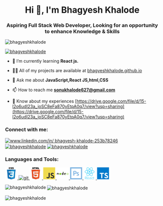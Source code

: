 <h1 align="center">Hi 👋, I'm Bhagyesh Khalode</h1>
<h3 align="center">Aspiring Full Stack Web Developer, Looking for an opportunity to enhance Knowledge & Skills</h3>

<p align="left"> <img src="https://komarev.com/ghpvc/?username=bhagyeshkhalode&label=Profile%20views&color=0e75b6&style=flat" alt="bhagyeshkhalode" /> </p>

<p align="left"> <a href="https://github.com/ryo-ma/github-profile-trophy"><img src="https://github-profile-trophy.vercel.app/?username=bhagyeshkhalode" alt="bhagyeshkhalode" /></a> </p>

- 🌱 I’m currently learning **React js.**

- 👨‍💻 All of my projects are available at [bhagyeshkhalode.github.io](bhagyeshkhalode.github.io)

- 💬 Ask me about **JavaScript,React JS,html,CSS**

- 📫 How to reach me **sonukhalode627@gmail.com**

- 📄 Know about my experiences [https://drive.google.com/file/d/15-l2o6udI23a_joSC8eFa870yEtpA0q7/view?usp=sharing](https://drive.google.com/file/d/15-l2o6udI23a_joSC8eFa870yEtpA0q7/view?usp=sharing)

<h3 align="left">Connect with me:</h3>
<p align="left">
<a href="https://linkedin.com/in/www.linkedin.com/in/ bhagyesh-khalode-253b78246" target="blank"><img align="center" src="https://raw.githubusercontent.com/rahuldkjain/github-profile-readme-generator/master/src/images/icons/Social/linked-in-alt.svg" alt="www.linkedin.com/in/ bhagyesh-khalode-253b78246" height="30" width="40" /></a>
<a href="https://codesandbox.com/bhagyeshkhalode" target="blank"><img align="center" src="https://raw.githubusercontent.com/rahuldkjain/github-profile-readme-generator/master/src/images/icons/Social/codesandbox.svg" alt="bhagyeshkhalode" height="30" width="40" /></a>
<a href="https://www.hackerrank.com/bhagyeshkhalode" target="blank"><img align="center" src="https://raw.githubusercontent.com/rahuldkjain/github-profile-readme-generator/master/src/images/icons/Social/hackerrank.svg" alt="bhagyeshkhalode" height="30" width="40" /></a>
</p>

<h3 align="left">Languages and Tools:</h3>
<p align="left"> <a href="https://www.w3schools.com/css/" target="_blank" rel="noreferrer"> <img src="https://raw.githubusercontent.com/devicons/devicon/master/icons/css3/css3-original-wordmark.svg" alt="css3" width="40" height="40"/> </a> <a href="https://git-scm.com/" target="_blank" rel="noreferrer"> <img src="https://www.vectorlogo.zone/logos/git-scm/git-scm-icon.svg" alt="git" width="40" height="40"/> </a> <a href="https://www.w3.org/html/" target="_blank" rel="noreferrer"> <img src="https://raw.githubusercontent.com/devicons/devicon/master/icons/html5/html5-original-wordmark.svg" alt="html5" width="40" height="40"/> </a> <a href="https://developer.mozilla.org/en-US/docs/Web/JavaScript" target="_blank" rel="noreferrer"> <img src="https://raw.githubusercontent.com/devicons/devicon/master/icons/javascript/javascript-original.svg" alt="javascript" width="40" height="40"/> </a> <a href="https://nodejs.org" target="_blank" rel="noreferrer"> <img src="https://raw.githubusercontent.com/devicons/devicon/master/icons/nodejs/nodejs-original-wordmark.svg" alt="nodejs" width="40" height="40"/> </a> <a href="https://www.photoshop.com/en" target="_blank" rel="noreferrer"> <img src="https://raw.githubusercontent.com/devicons/devicon/master/icons/photoshop/photoshop-line.svg" alt="photoshop" width="40" height="40"/> </a> <a href="https://reactjs.org/" target="_blank" rel="noreferrer"> <img src="https://raw.githubusercontent.com/devicons/devicon/master/icons/react/react-original-wordmark.svg" alt="react" width="40" height="40"/> </a> <a href="https://www.typescriptlang.org/" target="_blank" rel="noreferrer"> <img src="https://raw.githubusercontent.com/devicons/devicon/master/icons/typescript/typescript-original.svg" alt="typescript" width="40" height="40"/> </a> </p>

<p><img align="left" src="https://github-readme-stats.vercel.app/api/top-langs?username=bhagyeshkhalode&show_icons=true&locale=en&layout=compact" alt="bhagyeshkhalode" /></p>

<p>&nbsp;<img align="center" src="https://github-readme-stats.vercel.app/api?username=bhagyeshkhalode&show_icons=true&locale=en" alt="bhagyeshkhalode" /></p>

<p><img align="center" src="https://github-readme-streak-stats.herokuapp.com/?user=bhagyeshkhalode&" alt="bhagyeshkhalode" /></p>
